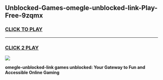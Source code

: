 
## Unblocked-Games-omegle-unblocked-link-Play-Free-9zqmx
<h3>
<a href="https://premium76.site?title=omegle-unblocked-link&ref=21A">CLICK TO PLAY</a></h3>
<hr>

<h3>
<a href="https://premium76.site?title=omegle-unblocked-link&ref=21A">CLICK 2 PLAY</a>
  
</h3>

<a href="https://premium76.site?title=omegle-unblocked-link&ref=21A"><img src="https://clearcache.store/games.png"></a>


**omegle-unblocked-link games unblocked: Your Gateway to Fun and Accessible Online Gaming**
